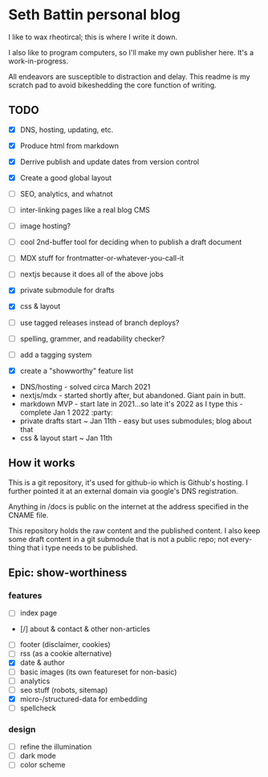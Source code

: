 Seth Battin personal blog
=========================
I like to wax rheotircal; this is where I write it down.

I also like to program computers, so I'll make my own publisher here.  It's 
a work-in-progress.

All endeavors are susceptible to distraction and delay.  This readme is my 
scratch pad to avoid bikeshedding the core function of writing.

TODO
----
- [x] DNS, hosting, updating, etc.
- [x] Produce html from markdown
- [x] Derrive publish and update dates from version control
- [x] Create a good global layout
- [ ] SEO, analytics, and whatnot
- [ ] inter-linking pages like a real blog CMS
- [ ] image hosting?
- [ ] cool 2nd-buffer tool for deciding when to publish a draft document
- [ ] MDX stuff for frontmatter-or-whatever-you-call-it
- [ ] nextjs because it does all of the above jobs
- [x] private submodule for drafts
- [x] css & layout
- [ ] use tagged releases instead of branch deploys?
- [ ] spelling, grammer, and readability checker?
- [ ] add a tagging system
- [x] create a "showworthy" feature list


- DNS/hosting - solved circa March 2021
- nextjs/mdx - started shortly after, but abandoned.  Giant pain in butt.
- markdown MVP - start late in 2021...so late it's 2022 as I type this - complete Jan 1 2022 :party:
- private drafts start ~ Jan 11th - easy but uses submodules; blog about that
- css & layout start ~ Jan 11th


How it works
------------

This is a git repository, it's used for github-io which is Github's hosting. I
further pointed it at an external domain via google's DNS registration.

Anything in /docs is public on the internet at the address specified in the 
CNAME file.

This repository holds the raw content and the published content.  I also keep 
some draft content in a git submodule that is not a public repo; not every-
thing that i type needs to be published.


Epic: show-worthiness
---------------------

### features
- [ ] index page
- [/] about & contact & other non-articles
- [ ] footer (disclaimer, cookies)
- [ ] rss (as a cookie alternative)
- [x] date & author
- [ ] basic images (its own featureset for non-basic)
- [ ] analytics
- [ ] seo stuff (robots, sitemap)
- [x] micro-/structured-data for embedding
- [ ] spellcheck

### design
- [ ] refine the illumination
- [ ] dark mode
- [ ] color scheme
